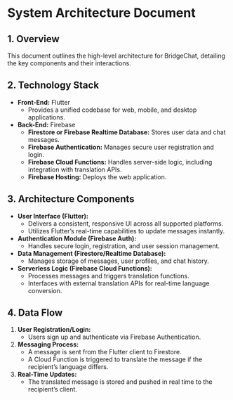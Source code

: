 # System Architecture Document

## 1. Overview

This document outlines the high-level architecture for BridgeChat, detailing the key components and their interactions.

## 2. Technology Stack

- **Front-End:** Flutter
    - Provides a unified codebase for web, mobile, and desktop applications.
- **Back-End:** Firebase
    - **Firestore or Firebase Realtime Database:** Stores user data and chat messages.
    - **Firebase Authentication:** Manages secure user registration and login.
    - **Firebase Cloud Functions:** Handles server-side logic, including integration with translation APIs.
    - **Firebase Hosting:** Deploys the web application.

## 3. Architecture Components

- **User Interface (Flutter):**
    - Delivers a consistent, responsive UI across all supported platforms.
    - Utilizes Flutter’s real-time capabilities to update messages instantly.
- **Authentication Module (Firebase Auth):**
    - Handles secure login, registration, and user session management.
- **Data Management (Firestore/Realtime Database):**
    - Manages storage of messages, user profiles, and chat history.
- **Serverless Logic (Firebase Cloud Functions):**
    - Processes messages and triggers translation functions.
    - Interfaces with external translation APIs for real-time language conversion.

## 4. Data Flow

1. **User Registration/Login:**
    - Users sign up and authenticate via Firebase Authentication.
2. **Messaging Process:**
    - A message is sent from the Flutter client to Firestore.
    - A Cloud Function is triggered to translate the message if the recipient’s language differs.
3. **Real-Time Updates:**
    - The translated message is stored and pushed in real time to the recipient’s client.

